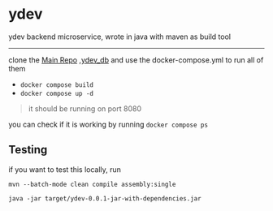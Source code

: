 # ydev
ydev backend microservice, wrote in java with maven as build tool

---
clone the <a href="https://github.com/ydev0/ydev">Main Repo</a> ,<a href="https://github.com/ydev0/ydev_db">ydev_db</a> and use the docker-compose.yml to run all of them

- `docker compose build`
- `docker compose up -d`

> it should be running on port 8080

you can check if it is working by running `docker compose ps`

## Testing
if you want to test this locally, run 

`mvn --batch-mode clean compile assembly:single`

`java -jar target/ydev-0.0.1-jar-with-dependencies.jar`
